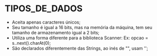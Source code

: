 # TIPOS_DE_DADOS

- Aceita apenas caracteres únicos;
- Seu tamanho é igual a 16 bits, mas na memória da máquina, tem seu tamanho de armazenamento igual a 2 bits;
- Utiliza uma forma diferente para a biblioteca Scanner:
Ex: opcao = s..next().charAt(0);
- São declarados diferentemente das Strings, ao inés de "", usam '';

